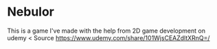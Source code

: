 # Nebulor
This is a game I've made with the help from 2D game development on udemy
<
Source
https://www.udemy.com/share/101WjsCEAZdltXRnQ=/
>
